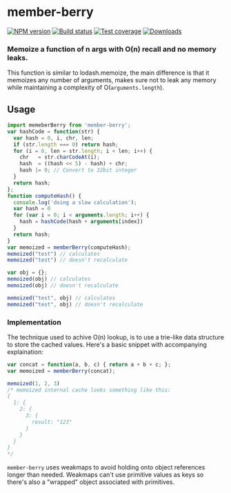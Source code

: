 member-berry
===

[![NPM version][npm-image]][npm-url]
[![Build status][travis-image]][travis-url]
[![Test coverage][coveralls-image]][coveralls-url]
[![Downloads][downloads-image]][downloads-url]

### Memoize a function of n args with O(n) recall and no memory leaks.

This function is similar to lodash.memoize, the main difference
is that it memoizes any number of arguments, makes sure not to
leak any memory while maintaining a complexity of
O(`arguments.length`).

## Usage

```js
import memeberBerry from 'member-berry';
var hashCode = function(str) {
  var hash = 0, i, chr, len;
  if (str.length === 0) return hash;
  for (i = 0, len = str.length; i < len; i++) {
    chr   = str.charCodeAt(i);
    hash  = ((hash << 5) - hash) + chr;
    hash |= 0; // Convert to 32bit integer
  }
  return hash;
};
function computeHash() {
  console.log('doing a slow calculation');
  var hash = 0
  for (var i = 0; i < arguments.length; i++) {
    hash = hashCode(hash + arguments[index])
  }
  return hash;
}
var memoized = memberBerry(computeHash);
memoized("test") // calculates
memoized("test") // doesn't recalculate

var obj = {};
memoized(obj) // calculates
memoized(obj) // doesn't recalculate

memoized("test", obj) // calculates
memoized("test", obj) // doesn't recalculate
```

### Implementation
The technique used to achive O(n) lookup, is to use a trie-like
data structure to store the cached values. Here's a basic
snippet with accompanying explaination:


```js
var concat = function(a, b, c) { return a + b + c; };
var memoized = memberBerry(concat);

memoized(1, 2, 3)
/* memoized internal cache looks something like this:
{
  1: {
    2: {
      3: {
        result: "123"
      }
    }
  }
}
*/
```

`member-berry` uses weakmaps to avoid holding onto object
references longer than needed. Weakmaps can't use primitive
values as keys so there's also a "wrapped" object associated
with primitives.

[npm-image]: https://img.shields.io/npm/v/member-berry.svg?style=flat-square
[npm-url]: https://npmjs.org/package/member-berry
[travis-image]: https://img.shields.io/travis/kolodny/member-berry.svg?style=flat-square
[travis-url]: https://travis-ci.org/kolodny/member-berry
[coveralls-image]: https://img.shields.io/coveralls/kolodny/member-berry.svg?style=flat-square
[coveralls-url]: https://coveralls.io/r/kolodny/member-berry
[downloads-image]: http://img.shields.io/npm/dm/member-berry.svg?style=flat-square
[downloads-url]: https://npmjs.org/package/member-berry
